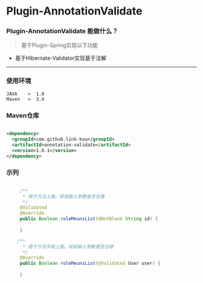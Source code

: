 # Plugin-AnnotationValidate

### Plugin-AnnotationValidate 能做什么？

> 基于Plugin-Spring实现以下功能
- 基于Hibernate-Validator实现基于注解

---
### 使用环境

    JAVA    >  1.8
    Maven   >  3.X
    
### Maven仓库
    
```xml

<dependency>
  <groupId>com.github.link-kou</groupId>
  <artifactId>annotation-validate</artifactId>
  <version>1.0.1</version>
</dependency>

```


### 示列

```java

     /**
      * 用于方法上面。校验输入参数是否合理
      */
     @Validated
     @Override
     public Boolean roleMeunsList(@NotBlank String id) {
         
     }   

    /**
      * 用于方法字段上面。校验输入参数是否合理
      */
     @Override
     public Boolean roleMeunsList(@Validated User user) {
         
     }  

```

